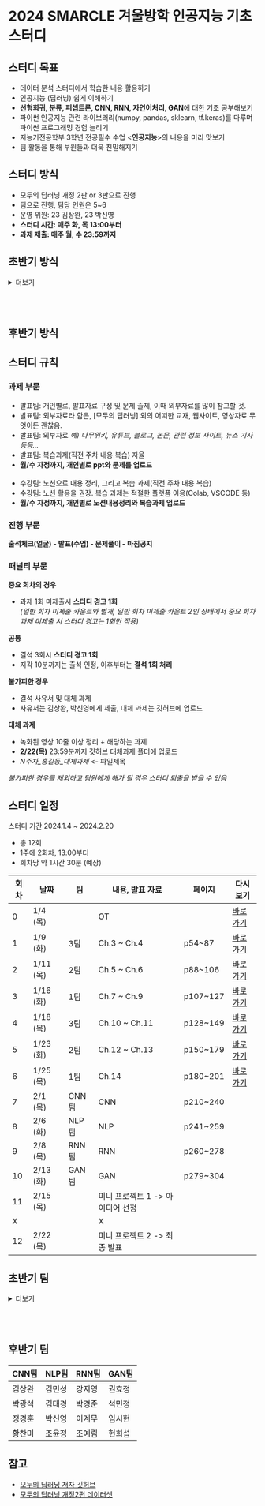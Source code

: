 # 2024 SMARCLE 겨울방학 인공지능 기초 스터디
## 스터디 목표
- 데이터 분석 스터디에서 학습한 내용 활용하기
- 인공지능 (딥러닝) 쉽게 이해하기
- **선형회귀, 분류, 퍼셉트론, CNN, RNN, 자연어처리, GAN**에 대한 기초 공부해보기
- 파이썬 인공지능 관련 라이브러리(numpy, pandas, sklearn, tf.keras)를 다루며 파이썬 프로그래밍 경험 늘리기
- 지능기전공학부 3학년 전공필수 수업 <**인공지능**>의 내용을 미리 맛보기
- 팀 활동을 통해 부원들과 더욱 친밀해지기
  
## 스터디 방식
- 모두의 딥러닝 개정 2판 or 3판으로 진행
- 팀으로 진행, 팀당 인원은 5~6
- 운영 위원: 23 김상완, 23 박신영
- **스터디 시간: 매주 화, 목 13:00부터**
- **과제 제출: 매주 월, 수 23:59까지**

## 초반기 방식
<details><summary>더보기</summary>
<p>

## 스터디 규칙
### 과제 부문
한 팀씩 돌아가며 맡은 주차의 내용을 발표하는 방식으로 진행
> 제출기한은 #스터디 방식 참고

**공통 과제**
- 복습: 직전 회차에서 출제된 문제 중 2개 선택하여 풀이 작성
- 발표팀은 자율, 수강팀은 필수

**발표팀의 과제**
- 해당 주차의 발표 자료 준비 (ppt)
  - *ppt에 너무 공들이지 말 것.
- 문제 출제
  - 한 명당 한 문제씩 출제(ex. 5명인 조는 5문항, 6명인 조는 6문항)
  - 풀이 시간이 약 5~10분 내외로 소요되는 난이도로 구성
- 복습과제(자율)

**수강팀의 과제**
- 교재 내용 정리하여 깃허브에 업로드 (노션 웹으로 공유 활용 가능)
- 복습과제(필수)

### 진행 부문
- 스터디 시작 30분 전에 5명 무작위 추첨, 당첨자는 당일 출제된 문제가 배정됨.
- 수업 진행
- 수업 종료 직후 당첨자 문제 풀이
- 출제자 해설
> 스터디 시간은 #스터디 방식 참고

*과제, 진행 부문은 더 좋은 방식이 채택될 경우 수정될 수 있음.*

### 패널티 부문
일반 회차 -> 1, 2, 3, 4, 5, 6회차   
중요 회차 -> 7, 8, 9, 10 ,11, 12회차

**일반 회차의 경우**
- 과제 3회 미제출시 **스터디 경고 1회**

</p>
</details>

<br/><br/>


## 후반기 방식

## 스터디 규칙

### 과제 부문
- 발표팀: 개인별로, 발표자료 구성 및 문제 출제, 이때 외부자료를 많이 참고할 것.
- 발표팀: 외부자료라 함은, [모두의 딥러닝] 외의 어떠한 교재, 웹사이트, 영상자료 무엇이든 괜찮음.
- 발표팀: 외부자료 *예) 나무위키, 유튜브, 블로그, 논문, 관련 정보 사이트, 뉴스 기사 등등...*
- 발표팀: 복습과제(직전 주차 내용 복습) 자율
- **월/수 자정까지, 개인별로 ppt와 문제를 업로드**
<br/><br/>
- 수강팀: 노션으로 내용 정리, 그리고 복습 과제(직전 주차 내용 복습)
- 수강팀: 노션 활용을 권장. 복습 과제는 적절한 플랫폼 이용(Colab, VSCODE 등)
- **월/수 자정까지, 개인별로 노션내용정리와 복습과제 업로드**

### 진행 부문
**출석체크(얼굴) - 발표(수업) - 문제풀이 - 마침공지**

### 패널티 부문

**중요 회차의 경우**
- 과제 1회 미제출시 **스터디 경고 1회**    
*(일반 회차 미제출 카운트와 별개, 일반 회차 미제출 카운트 2인 상태에서 중요 회차 과제 미제출 시 스터디 경고는 1회만 적용)*

**공통**
- 결석 3회시 **스터디 경고 1회**
- 지각 10분까지는 출석 인정, 이후부터는 **결석 1회 처리**

**불가피한 경우**
- 결석 사유서 및 대체 과제
- 사유서는 김상완, 박신영에게 제출, 대체 과제는 깃허브에 업로드

**대체 과제**
- 녹화된 영상 10줄 이상 정리 + 해당하는 과제
- **2/22(목)** 23:59분까지 깃허브 대체과제 폴더에 업로드
- *N주차_홍길동_대체과제* <- 파일제목

*불가피한 경우를 제외하고 팀원에게 해가 될 경우 스터디 퇴출을 받을 수 있음*


## 스터디 일정
스터디 기간 2024.1.4 ~ 2024.2.20
- 총 12회
- 1주에 2회차, 13:00부터
- 회차당 약 1시간 30분 (예상)
  
|회차|날짜|팀|내용, 발표 자료|페이지|다시보기|
|----|----|--|---------------|----|---------|
|0 |1/4 (목) | |OT| |[바로가기](https://youtu.be/8_iYA_R-TSU)|
|1 |1/9 (화) |3팀|Ch.3 ~ Ch.4 |p54~87|[바로가기](https://youtu.be/XRUf8qdlBJM)|
|2 |1/11 (목) |2팀|Ch.5 ~ Ch.6 |p88~106|[바로가기](https://youtu.be/eUEJL0IUpLo)|
|3 |1/16 (화) |1팀|Ch.7 ~ Ch.9 |p107~127|[바로가기](https://youtu.be/nglBT87lYG4)|
|4 |1/18 (목) |3팀|Ch.10 ~ Ch.11 |p128~149|[바로가기](https://youtu.be/6Pbrm_-iolY)|
|5 |1/23 (화) |2팀|Ch.12 ~ Ch.13 |p150~179|[바로가기](https://youtu.be/G8lKU1G2Brc)|
|6 |1/25 (목) |1팀|Ch.14 |p180~201|[바로가기](https://youtu.be/psztTFpuWbc) |
|7 |2/1 (목) |CNN팀|CNN |p210~240| |
|8 |2/6 (화) |NLP팀|NLP |p241~259| |
|9 |2/8 (목) |RNN팀|RNN |p260~278| |
|10 |2/13 (화) |GAN팀|GAN |p279~304| |
|11 |2/15 (목) | |미니 프로젝트 1 -> 아이디어 선정 || |
|X | | |X || |
|12 |2/22 (목) | |미니 프로젝트 2 -> 최종 발표 || |


## 초반기 팀
<details><summary>더보기</summary>
<p>
|1팀|2팀|3팀|
|---|---|---|
|김상완|강지영|김태경|
|박신영|김민성|박경준|
|임시현|이계무|박광석|
|조예림|현희섭|석민정|
|한은결|황찬미|조윤정|
|정경훈|||
</p>
</details>

<br/><br/>

## 후반기 팀
|CNN팀|NLP팀|RNN팀|GAN팀|
|---|---|---|---|
|김상완 |김민성 |강지영 |권효정 | 
|박광석 |김태경 |박경준 |석민정 | 
|정경훈 |박신영 |이계무 |임시현 | 
|황찬미 |조윤정 |조예림 |현희섭 | 

## 참고
- [모두의 딥러닝 저자 깃허브](https://github.com/taehojo/deeplearning)
- [모두의 딥러닝 개정2편 데이터셋](https://github.com/gilbutITbook/080228/tree/master/deeplearning/dataset)  
